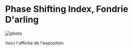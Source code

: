 # Phase Shifting Index, Fondrie D'arling 

![photo](vue_ensemble_panorama.JPG)

Voici l'affiche de l'exposition


